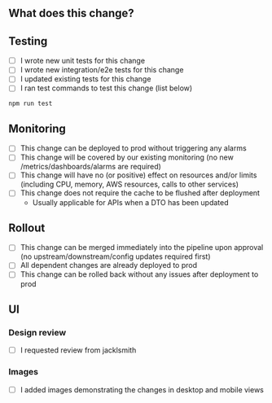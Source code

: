 ## What does this change?

<!--
**NOTE**: This is meant as a guide and memory jog, not a prescriptive list of tasks you must do!
Feel free to modify as suits, just please do read over and make sure you've at least thought about the points and if there's any impact.
-->

<!--
Add details of the change here. A PR should have enough detail to be understandable far in the future. e.g what is the problem/why is the change needed, how does it solve it and any questions or points of discussion.

Add any relevant tickets or links, eg: Resolves [ticket](http://link-to-ticket)
-->

## Testing

- [ ] I wrote new unit tests for this change
- [ ] I wrote new integration/e2e tests for this change
- [ ] I updated existing tests for this change
- [ ] I ran test commands to test this change (list below)

```
npm run test
```

## Monitoring

- [ ] This change can be deployed to prod without triggering any alarms
- [ ] This change will be covered by our existing monitoring
      (no new /metrics/dashboards/alarms are required)
- [ ] This change will have no (or positive) effect on resources and/or limits
      (including CPU, memory, AWS resources, calls to other services)
- [ ] This change does not require the cache to be flushed after deployment
  - Usually applicable for APIs when a DTO has been updated

## Rollout

- [ ] This change can be merged immediately into the pipeline upon approval (no upstream/downstream/config updates required first)
- [ ] All dependent changes are already deployed to prod
- [ ] This change can be rolled back without any issues after deployment to prod

## UI

<!-- Usually only applicable to UI changes: what did it look like before and what will it look like after? -->

### Design review

- [ ] I requested review from jacklsmith

### Images

- [ ] I added images demonstrating the changes in desktop and mobile views
